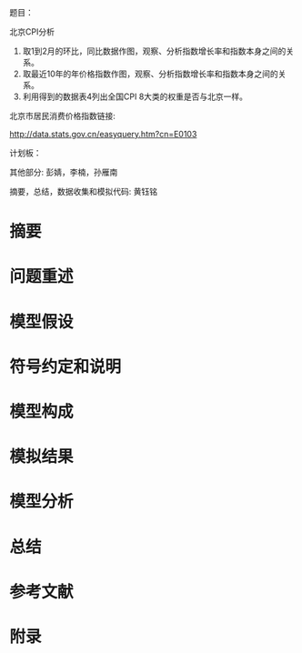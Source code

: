 题目：

北京CPI分析

1. 取1到2月的环比，同比数据作图，观察、分析指数增长率和指数本身之间的关系。
2. 取最近10年的年价格指数作图，观察、分析指数增长率和指数本身之间的关系。
3. 利用得到的数据表4列出全国CPI 8大类的权重是否与北京一样。

北京市居民消费价格指数链接:

http://data.stats.gov.cn/easyquery.htm?cn=E0103

计划板：

其他部分: 彭婧，李楠，孙雁南

摘要，总结，数据收集和模拟代码: 黄钰铭 



# 摘要



# 问题重述



# 模型假设

 

# 符号约定和说明



# 模型构成



# 模拟结果



# 模型分析



# 总结



# 参考文献



# 附录

